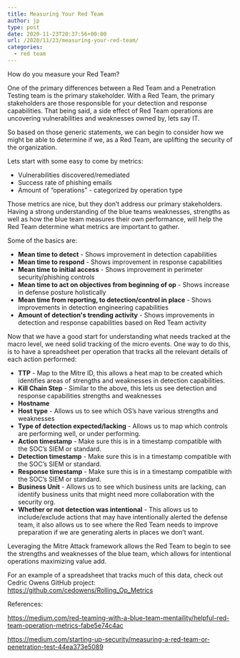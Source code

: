 ```yaml
---
title: Measuring Your Red Team
author: jp
type: post
date: 2020-11-23T20:37:56+00:00
url: /2020/11/23/measuring-your-red-team/
categories:
  - red team
---
```



How do you measure your Red Team? 

One of the primary differences between a Red Team and a Penetration Testing team is the primary stakeholder. With a Red Team, the primary stakeholders are those responsible for your detection and response capabilities. That being said, a side effect of Red Team operations are uncovering vulnerabilities and weaknesses owned by, lets say IT. 

So based on those generic statements, we can begin to consider how we might be able to determine if we, as a Red Team, are uplifting the security of the organization. 

Lets start with some easy to come by metrics:

- Vulnerabilities discovered/remediated
- Success rate of phishing emails
- Amount of “operations” - categorized by operation type

Those metrics are nice, but they don’t address our primary stakeholders. Having a strong understanding of the blue teams weaknesses, strengths as well as how the blue team measures their own performance, will help the Red Team determine what metrics are important to gather. 

Some of the basics are:

- **Mean time to detect** - Shows improvement in detection capabilities
- **Mean time to respond** - Shows improvement in response capabilities
- **Mean time to initial access** - Shows improvement in perimeter security/phishing controls
- **Mean time to act on objectives from beginning of op** - Shows increase in defense posture holistically 
- **Mean time from reporting, to detection/control in place** - Shows improvements in detection engineering capabilities
- **Amount of detection's trending activity** - Shows improvements in detection and response capabilities based on Red Team activity

Now that we have a good start for understanding what needs tracked at the macro level, we need solid tracking of the micro events. One way to do this, is to have a spreadsheet per operation that tracks all the relevant details of each action performed:

- **TTP** - Map to the Mitre ID, this allows a heat map to be created which identifies areas of strengths and weaknesses in detection capabilities.
- **Kill Chain Step** - Similar to the above, this lets us see detection and response capabilities strengths and weaknesses
- **Hostname**
- **Host type** - Allows us to see which OS’s have various strengths and weaknesses
- **Type of detection expected/lacking** - Allows us to map which controls are performing well, or under performing. 
- **Action timestamp** - Make sure this is in a timestamp compatible with the SOC’s SIEM or standard. 
- **Detection timestamp** - Make sure this is in a timestamp compatible with the SOC’s SIEM or standard. 
- **Response timestamp** - Make sure this is in a timestamp compatible with the SOC’s SIEM or standard. 
- **Business Unit** - Allows us to see which business units are lacking, can identify business units that might need more collaboration with the security org.
- **Whether or not detection was intentional** - This allows us to include/exclude actions that may have intentionally alerted the defense team, it also allows us to see where the Red Team needs to improve preparation if we are generating alerts in places we don’t want. 

Leveraging the Mitre Attack framework allows the Red Team to begin to see the strengths and weaknesses of the blue team, which allows for intentional operations maximizing value add. 

For an example of a spreadsheet that tracks much of this data, check out Cedric Owens GitHub project: https://github.com/cedowens/Rolling_Op_Metrics


References:

https://medium.com/red-teaming-with-a-blue-team-mentaility/helpful-red-team-operation-metrics-fabe5e74c4ac

https://medium.com/starting-up-security/measuring-a-red-team-or-penetration-test-44ea373e5089


